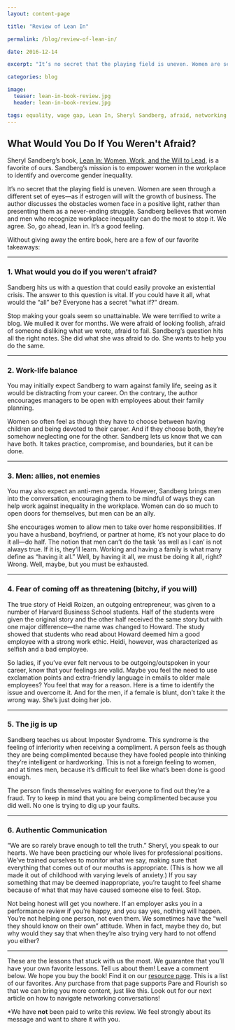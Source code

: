 ```yaml
---
layout: content-page

title: "Review of Lean In"

permalink: /blog/review-of-lean-in/

date: 2016-12-14

excerpt: "It’s no secret that the playing field is uneven. Women are seen through a different set of eyes—as if estrogen will wilt the growth of business. The author discusses the obstacles women face in a positive light, rather than presenting them as a never-ending struggle."

categories: blog

image:
  teaser: lean-in-book-review.jpg
  header: lean-in-book-review.jpg

tags: equality, wage gap, Lean In, Sheryl Sandberg, afraid, networking
---
```


<h2 class="alt">What Would You Do If You Weren't Afraid?</h2>

Sheryl Sandberg’s book, <a href="http://amzn.to/2wm89of" target="_blank">Lean In: Women, Work, and the Will to Lead</a>, is a favorite of ours. Sandberg’s mission is to empower women in the workplace to identify and overcome gender inequality. 

It’s no secret that the playing field is uneven. Women are seen through a different set of eyes—as if estrogen will wilt the growth of business. The author discusses the obstacles women face in a positive light, rather than presenting them as a never-ending struggle. Sandberg believes that women and men who recognize workplace inequality can do the most to stop it. We agree. So, go ahead, lean in. It’s  a good feeling. 

Without giving away the entire book, here are a few of our favorite takeaways:

<hr class="secondary">

### 1. What would you do if you weren't afraid?

Sandberg hits us with a question that could easily provoke an existential crisis. The answer to this question is vital. If you could have it all, what would the “all” be? Everyone has a secret “what if?” dream. 

Stop making your goals seem so unattainable. We were terrified to write a blog. We mulled it over for months. We were afraid of looking foolish, afraid of someone disliking what we wrote, afraid to fail. Sandberg’s question hits all the right notes. She did what she was afraid to do. She wants to help you do the same.

<hr class="secondary">

### 2. Work-life balance

You may initially expect Sandberg to warn against family life, seeing as it would be distracting from your career. On the contrary, the author encourages managers to be open with employees about their family planning. 

Women so often feel as though they have to choose between having children and being devoted to their career. And if they choose both, they’re somehow neglecting one for the other. Sandberg lets us know that we can have both. It takes practice, compromise, and boundaries, but it can be done.

<hr class="secondary">

### 3. Men: allies, not enemies 

You may also expect an anti-men agenda. However, Sandberg brings men into the conversation, encouraging them to be mindful of ways they can help work against inequality in the workplace. Women can do so much to open doors for themselves, but men can be an ally.

She encourages women to allow men to take over home responsibilities. If you have a husband, boyfriend, or partner at home, it’s not your place to do it all—do half. The notion that men can’t do the task ‘as well as I can’ is not always true. If it is, they’ll learn. Working and having a family is what many define as “having it all.” Well, by having it all, we must be doing it all, right? Wrong. Well, maybe, but you must be exhausted. 

<hr class="secondary">

### 4. Fear of coming off as threatening (bitchy, if you will)

The true story of Heidi Roizen, an outgoing entrepreneur, was given to a number of Harvard Business School students. Half of the students were given the original story and the other half received the same story but with one major difference—the name was changed to Howard. The study showed that students who read about Howard deemed him a good employee with a strong work ethic. Heidi, however, was characterized as selfish and a bad employee. 

So ladies, if you’ve ever felt nervous to be outgoing/outspoken in your career, know that your feelings are valid. Maybe you feel the need to use exclamation points and extra-friendly language in emails to older male employees? You feel that way for a reason. Here is a time to identify the issue and overcome it. And for the men, if a female is blunt, don’t take it the wrong way. She’s just doing her job. 

<hr class="secondary">

### 5. The jig is up

Sandberg teaches us about Imposter Syndrome. This syndrome is the feeling of inferiority when receiving a compliment. A person feels as though they are being complimented because they have fooled people into thinking they’re intelligent or hardworking. This is not a foreign feeling to women, and at times men, because it’s difficult to feel like what’s been done is good enough.

The person finds themselves waiting for everyone to find out they’re a fraud. Try to keep in mind that you are being complimented because you did well. No one is trying to dig up your faults.

<hr class="secondary">

### 6. Authentic Communication

“We are so rarely brave enough to tell the truth.” Sheryl, you speak to our hearts. We have been practicing our whole lives for professional positions. We’ve trained ourselves to monitor what we say, making sure that everything that comes out of our mouths is appropriate. (This is how we all made it out of childhood with varying levels of anxiety.) If you say something that may be deemed inappropriate, you’re taught to feel shame because of what that may have caused someone else to feel. Stop. 

Not being honest will get you nowhere. If an employer asks you in a performance review if you’re happy, and you say yes, nothing will happen. You’re not helping one person, not even them. We sometimes have the “well they should know on their own” attitude. When in fact, maybe they do, but why would they say that when they’re also trying very hard to not offend you either? 

<hr class="secondary">

These are the lessons that stuck with us the most. We guarantee that you’ll have your own favorite lessons. Tell us about them! Leave a comment below. We hope you buy the book! Find it on our <a href="/reading-list/">resource page</a>. This is a list of our favorites. Any purchase from that page supports Pare and Flourish so that we can bring you more content, just like this. Look out for our next article on how to navigate networking conversations! 

*We have <strong>not</strong> been paid to write this review. We feel strongly about its message and want to share it with you.